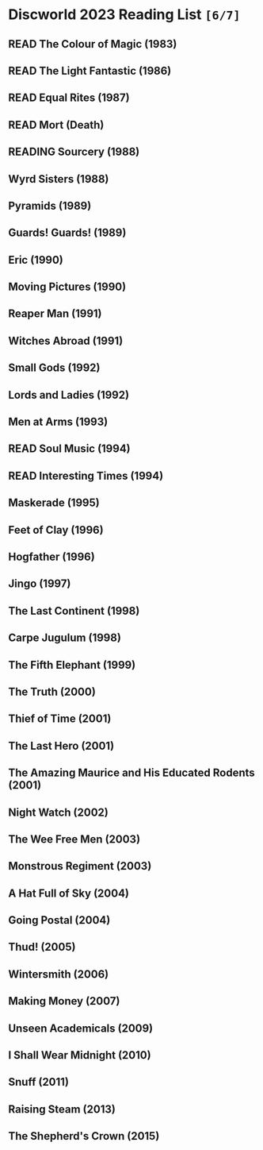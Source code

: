 

# Discworld 2023 Reading List <code>[6/7]</code>


## READ The Colour of Magic (1983)


## READ The Light Fantastic (1986)


## READ Equal Rites (1987)


## READ Mort (Death)


## READING Sourcery (1988)


## Wyrd Sisters (1988)


## Pyramids (1989)


## Guards! Guards! (1989)


## Eric (1990)


## Moving Pictures (1990)


## Reaper Man (1991)


## Witches Abroad (1991)


## Small Gods (1992)


## Lords and Ladies (1992)


## Men at Arms (1993)


## READ Soul Music (1994)


## READ Interesting Times (1994)


## Maskerade (1995)


## Feet of Clay (1996)


## Hogfather (1996)


## Jingo (1997)


## The Last Continent (1998)


## Carpe Jugulum (1998)


## The Fifth Elephant (1999)


## The Truth (2000)


## Thief of Time (2001)


## The Last Hero (2001)


## The Amazing Maurice and His Educated Rodents (2001)


## Night Watch (2002)


## The Wee Free Men (2003)


## Monstrous Regiment (2003)


## A Hat Full of Sky (2004)


## Going Postal (2004)


## Thud! (2005)


## Wintersmith (2006)


## Making Money (2007)


## Unseen Academicals (2009)


## I Shall Wear Midnight (2010)


## Snuff (2011)


## Raising Steam (2013)


## The Shepherd's Crown (2015)

